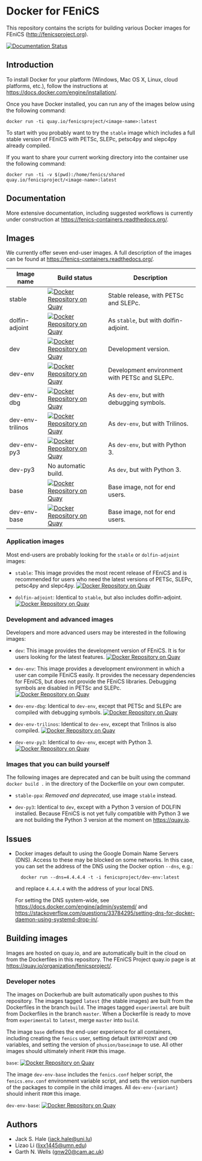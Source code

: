 # Docker for FEniCS

This repository contains the scripts for building various Docker
images for FEniCS (<http://fenicsproject.org>).

[![Documentation Status](https://readthedocs.org/projects/fenics-containers/badge/?version=latest)](http://fenics.readthedocs.org/projects/containers/en/latest/?badge=latest)

## Introduction

To install Docker for your platform (Windows, Mac OS X, Linux, cloud platforms,
etc.), follow the instructions at
<https://docs.docker.com/engine/installation/>.

Once you have Docker installed, you can run any of the images below using the
following command:

    docker run -ti quay.io/fenicsproject/<image-name>:latest
        
To start with you probably want to try the `stable` image which includes a full
stable version of FEniCS with PETSc, SLEPc, petsc4py and slepc4py already
compiled.

If you want to share your current working directory into the container use
the following command:

    docker run -ti -v $(pwd):/home/fenics/shared quay.io/fenicsproject/<image-name>:latest


## Documentation

More extensive documentation, including suggested workflows is currently under
construction at <https://fenics-containers.readthedocs.org/>.


## Images

We currently offer seven end-user images. A full description of the images can be found at 
<https://fenics-containers.readthedocs.org/>.

| Image name       | Build status                                                                                                                                                                            | Description                                   |
|------------------|-----------------------------------------------------------------------------------------------------------------------------------------------------------------------------------------|-----------------------------------------------|
| stable           | [![Docker Repository on Quay](https://quay.io/repository/fenicsproject/dev/status "Docker Repository on Quay")](https://quay.io/repository/fenicsproject/dev)                           | Stable release, with PETSc and SLEPc.         |
| dolfin-adjoint   | [![Docker Repository on Quay](https://quay.io/repository/fenicsproject/dolfin-adjoint/status "Docker Repository on Quay")](https://quay.io/repository/fenicsproject/dolfin-adjoint)      | As `stable`, but with dolfin-adjoint.         |
| dev              | [![Docker Repository on Quay](https://quay.io/repository/fenicsproject/dolfin-adjoint/status "Docker Repository on Quay")](https://quay.io/repository/fenicsproject/dolfin-adjoint)     | Development version.                          |
| dev-env          | [![Docker Repository on Quay](https://quay.io/repository/fenicsproject/dev-env/status "Docker Repository on Quay")](https://quay.io/repository/fenicsproject/dev-env)                   | Development environment with PETSc and SLEPc. |
| dev-env-dbg      | [![Docker Repository on Quay](https://quay.io/repository/fenicsproject/dev-env-dbg/status "Docker Repository on Quay")](https://quay.io/repository/fenicsproject/dev-env-dbg)           | As `dev-env`, but with debugging symbols.     |
| dev-env-trilinos | [![Docker Repository on Quay](https://quay.io/repository/fenicsproject/dev-env-trilinos/status "Docker Repository on Quay")](https://quay.io/repository/fenicsproject/dev-env-trilinos) | As `dev-env`, but with Trilinos.              |
| dev-env-py3      | [![Docker Repository on Quay](https://quay.io/repository/fenicsproject/dev-env-py3/status "Docker Repository on Quay")](https://quay.io/repository/fenicsproject/dev-env-py3)           | As `dev-env`, but with Python 3.              |
| dev-py3          | No automatic build.                                                                                                                                                                     | As `dev`, but with Python 3.                  |
| base             | [![Docker Repository on Quay](https://quay.io/repository/fenicsproject/base/status "Docker Repository on Quay")](https://quay.io/repository/fenicsproject/base)                         | Base image, not for end users.                |
| dev-env-base     | [![Docker Repository on Quay](https://quay.io/repository/fenicsproject/dev-env-base/status "Docker Repository on Quay")](https://quay.io/repository/fenicsproject/dev-env-base)         | Base image, not for end users.                |

### Application images

Most end-users are probably looking for the `stable` or `dolfin-adjoint` images:

* `stable`: This image provides the most recent release of FEniCS and
  is recommended for users who need the latest versions of PETSc,
  SLEPc, petsc4py and slepc4py.
  [![Docker Repository on Quay](https://quay.io/repository/fenicsproject/dev/status "Docker Repository on Quay")](https://quay.io/repository/fenicsproject/dev)

* `dolfin-adjoint`: Identical to `stable`, but also includes dolfin-adjoint.
  [![Docker Repository on Quay](https://quay.io/repository/fenicsproject/dolfin-adjoint/status "Docker Repository on Quay")](https://quay.io/repository/fenicsproject/dolfin-adjoint) 


### Development and advanced images

Developers and more advanced users may be interested in the following
images:

* `dev`: This image provides the development version of FEniCS.  It is
  for users looking for the latest features.
  [![Docker Repository on Quay](https://quay.io/repository/fenicsproject/dolfin-adjoint/status "Docker Repository on Quay")](https://quay.io/repository/fenicsproject/dolfin-adjoint)

* `dev-env`: This image provides a development environment in which a
   user can compile FEniCS easily. It provides the necessary dependencies for
   FEniCS, but does not provide the FEniCS libraries. Debugging symbols
   are disabled in PETSc and SLEPc.
   [![Docker Repository on Quay](https://quay.io/repository/fenicsproject/dev-env/status "Docker Repository on Quay")](https://quay.io/repository/fenicsproject/dev-env)

* `dev-env-dbg`: Identical to `dev-env`, except that PETSc and SLEPc are
  compiled with debugging symbols. 
  [![Docker Repository on Quay](https://quay.io/repository/fenicsproject/dev-env-dbg/status "Docker Repository on Quay")](https://quay.io/repository/fenicsproject/dev-env-dbg) 

* `dev-env-trilinos`: Identical to `dev-env`, except that Trilinos is also
  compiled.
  [![Docker Repository on Quay](https://quay.io/repository/fenicsproject/dev-env-trilinos/status "Docker Repository on Quay")](https://quay.io/repository/fenicsproject/dev-env-trilinos)

* `dev-env-py3`: Identical to `dev-env`, except with Python 3.
  [![Docker Repository on Quay](https://quay.io/repository/fenicsproject/dev-env-py3/status "Docker Repository on Quay")](https://quay.io/repository/fenicsproject/dev-env-py3)


### Images that you can build yourself

The following images are deprecated and can be built using the 
command `docker build .` in the directory of the Dockerfile 
on your own computer.

* `stable-ppa`: *Removed and deprecated*, use image `stable` instead.

* `dev-py3`: Identical to `dev`, except with a Python 3 version of DOLFIN
  installed. Because FEniCS is not yet fully compatible with Python 3
  we are not building the Python 3 version at the moment on <https://quay.io>.


## Issues

* Docker images default to using the Google Domain Name Servers
  (DNS). Access to these may be blocked on some networks. In this
  case, you can set the address of the DNS using the Docker option
  `--dns`, e.g.:

        docker run --dns=4.4.4.4 -t -i fenicsproject/dev-env:latest

  and replace `4.4.4.4` with the address of your local DNS.

  For setting the DNS system-wide, see
  <https://docs.docker.com/engine/admin/systemd/> and
  <https://stackoverflow.com/questions/33784295/setting-dns-for-docker-daemon-using-systemd-drop-in/>.


## Building images

Images are hosted on quay.io, and are automatically built in the cloud on from
the Dockerfiles in this repository. The FEniCS Project quay.io page is at
<https://quay.io/organization/fenicsproject/>.


### Developer notes

The images on Dockerhub are built automatically upon pushes to this
repository. The images tagged `latest` (the stable images) are built
from the Dockerfiles in the branch `build`. The images tagged
`experimental` are built from Dockerfiles in the branch `master`.
When a Dockerfile is ready to move from `experimental` to `latest`,
merge `master` into `build`.

The image `base` defines the end-user experience for all containers, including
creating the `fenics` user, setting default `ENTRYPOINT` and `CMD` variables,
and setting the version of `phusion/baseimage` to use. All other images should
ultimately inherit `FROM` this image.

`base`: [![Docker Repository on Quay](https://quay.io/repository/fenicsproject/base/status "Docker Repository on Quay")](https://quay.io/repository/fenicsproject/base)

The image `dev-env-base` includes the `fenics.conf` helper script, the
`fenics.env.conf` environment variable script, and sets the version numbers of
the packages to compile in the child images. All `dev-env-{variant}` should
inherit `FROM` this image.

`dev-env-base`: [![Docker Repository on Quay](https://quay.io/repository/fenicsproject/dev-env-base/status "Docker Repository on Quay")](https://quay.io/repository/fenicsproject/dev-env-base)


## Authors

* Jack S. Hale (<jack.hale@uni.lu>)
* Lizao Li (<lixx1445@umn.edu>)
* Garth N. Wells (<gnw20@cam.ac.uk>)